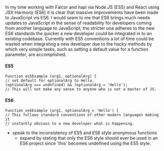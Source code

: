 In my time working with Falcor and hapi via Node.JS (ES5) and React using JSX Harmony (ES6) it is clear that massive improvements have been made to JavaScript vis ES6. I would seem to me that ES6 brings much needs updates to JavaScript in the sense of readability for developers coming from another language to JavaScript; the stricter one adheres to the new ES6 standards the quicker a new developer could be integrated in to an existing codebase. Currently with ES5 conventions a lot of time could be wasted when integrating a new developer due to the hacky methods by which very simple tasks, such as setting a default value for a function parameter, are accomplished.
#### ES5
```
Function es5Example (arg1, optionalArg) {
// set default for optionalArg to Hello.
(optionalArg === undefined) && (optionalArg = 'Hello');
// This will not make any sense to anyone who is not a master of JS.
```
#### ES6
```
Function es6Example (arg1, optionalArg = 'Hello') {
// This follows standard conventions of other modern languages making it
// instantly obvious to a new developer what is happening.
```

* speak to the inconsistency of ES5 and ES6 style anonymous functions
    * expand by stating that only the ES6 style should ever be used in an ES6 project since 'this' becomes undefined using the ES5 style.
